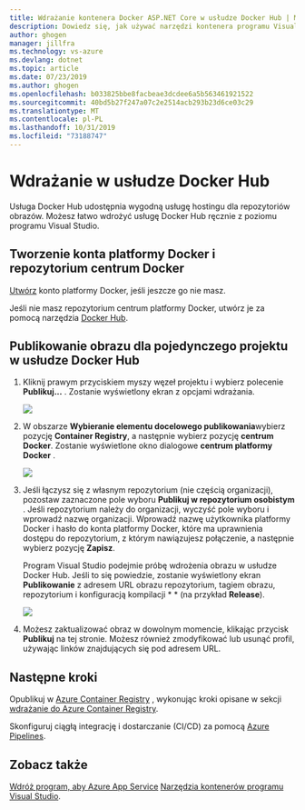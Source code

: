 ```yaml
---
title: Wdrażanie kontenera Docker ASP.NET Core w usłudze Docker Hub | Microsoft Docs
description: Dowiedz się, jak używać narzędzi kontenera programu Visual Studio do wdrażania aplikacji internetowej ASP.NET Core w usłudze Docker Hub
author: ghogen
manager: jillfra
ms.technology: vs-azure
ms.devlang: dotnet
ms.topic: article
ms.date: 07/23/2019
ms.author: ghogen
ms.openlocfilehash: b033825bbe8facbeae3dcdee6a5b563461921522
ms.sourcegitcommit: 40bd5b27f247a07c2e2514acb293b23d6ce03c29
ms.translationtype: MT
ms.contentlocale: pl-PL
ms.lasthandoff: 10/31/2019
ms.locfileid: "73188747"
---
```

# <a name="deploy-to-docker-hub"></a>Wdrażanie w usłudze Docker Hub

Usługa Docker Hub udostępnia wygodną usługę hostingu dla repozytoriów obrazów. Możesz łatwo wdrożyć usługę Docker Hub ręcznie z poziomu programu Visual Studio.

## <a name="create-a-docker-account-and-docker-hub-repository"></a>Tworzenie konta platformy Docker i repozytorium centrum Docker

[Utwórz](https://hub.docker.com/signup) konto platformy Docker, jeśli jeszcze go nie masz.

Jeśli nie masz repozytorium centrum platformy Docker, utwórz je za pomocą narzędzia [Docker Hub](https://hub.docker.com/).

## <a name="publish-the-image-for-a-single-project-to-docker-hub"></a>Publikowanie obrazu dla pojedynczego projektu w usłudze Docker Hub

1. Kliknij prawym przyciskiem myszy węzeł projektu i wybierz polecenie **Publikuj...** . Zostanie wyświetlony ekran z opcjami wdrażania.

   ![](media/deploy-docker-hub/container-tools-docker-hub-deploy.png)

1. W obszarze **Wybieranie elementu docelowego publikowania**wybierz pozycję **Container Registry**, a następnie wybierz pozycję **centrum Docker**. Zostanie wyświetlone okno dialogowe **centrum platformy Docker** .

   ![](media/deploy-docker-hub/container-tools-docker-hub-credentials.png)

1. Jeśli łączysz się z własnym repozytorium (nie częścią organizacji), pozostaw zaznaczone pole wyboru **Publikuj w repozytorium osobistym** . Jeśli repozytorium należy do organizacji, wyczyść pole wyboru i wprowadź nazwę organizacji. Wprowadź nazwę użytkownika platformy Docker i hasło do konta platformy Docker, które ma uprawnienia dostępu do repozytorium, z którym nawiązujesz połączenie, a następnie wybierz pozycję **Zapisz**.  

   Program Visual Studio podejmie próbę wdrożenia obrazu w usłudze Docker Hub.  Jeśli to się powiedzie, zostanie wyświetlony ekran **Publikowanie** z adresem URL obrazu repozytorium, tagiem obrazu, repozytorium i konfiguracją kompilacji * * (na przykład **Release**).

   ![](media/deploy-docker-hub/container-tools-docker-hub-finished.png)

1. Możesz zaktualizować obraz w dowolnym momencie, klikając przycisk **Publikuj** na tej stronie.  Możesz również zmodyfikować lub usunąć profil, używając linków znajdujących się pod adresem URL.

## <a name="next-steps"></a>Następne kroki

Opublikuj w [Azure Container Registry](/azure/container-registry/) , wykonując kroki opisane w sekcji [wdrażanie do Azure Container Registry](hosting-web-apps-in-docker.md).

Skonfiguruj ciągłą integrację i dostarczanie (CI/CD) za pomocą [Azure Pipelines](/azure/devops/pipelines/?view=azure-devops).

## <a name="see-also"></a>Zobacz także

[Wdróż program, aby Azure App Service](deploy-app-service.md)
[Narzędzia kontenerów programu Visual Studio](/visualstudio/containers/).